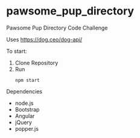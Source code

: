# pawsome_pup_directory
Pawsome Pup Directory Code Challenge

Uses https://dog.ceo/dog-api/

To start:

1. Clone Repository
2. Run
    ```
    npm start
    ```

Dependencies
 - node.js
 - Bootstrap
 - Angular
 - jQuery
 - popper.js
